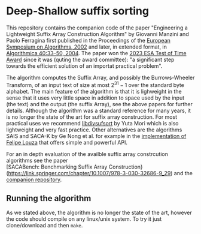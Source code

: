 # Deep-Shallow suffix sorting

This repository contains the companion code of the paper "Engineering a Lightweight Suffix Array
Construction Algorithm" by Giovanni Manzini and Paolo Ferragina first published in the Proceedings of the [European Symposium on Algorithms, 2002](https://doi.org/10.1007/3-540-45749-6_61) and later, in extended format, in [Algorithmica 40:33–50, 2004](https://doi.org/10.1007/s00453-004-1094-1). The paper won the [2023 ESA Test of Time Award](https://algo-conference.org/esa/test-of-time-award/) since it was (quting the award committee): "a significant step towards the efficient solution of an importat practical problem".

The algorithm computes the Suffix Array, and possibly the Burrows-Wheeler Transform, of an input text of size at most $2^{31}-1$ over the standard byte alphabet. The main feature of the algorithm is that it is lighweight in the sense that it uses very little space in addition to space used by the input (the text) and the output (the suffix Array), see the above papers for further details. Although the algorithm was a standard reference for many years, it is no longer the state of the art for suffix array construction. For most practical uses we recommend [libdivsufsort](https://github.com/y-256/libdivsufsort) by Yuta Mori which is also lightweight and very fast practice. Other alternatives are the algorithms SAIS and SACA-K by Ge Nong et al. for example in the [implementation of Felipe Louza](https://github.com/felipelouza/gsa-is) that offers simple and powerful API. 


For an in depth evaluation of the availble suffix array constrcution algorithms see the paper  
[SACABench: Benchmarking Suffix Array Construction}(https://link.springer.com/chapter/10.1007/978-3-030-32686-9_29) and the [companion repository](https://github.com/sacabench/sacabench).



## Running the algorithm

As we stated above, the algorithm is no longer the state of the art, however the code should compile on any linux/unix system. To try it just clone/download and then `make`.



